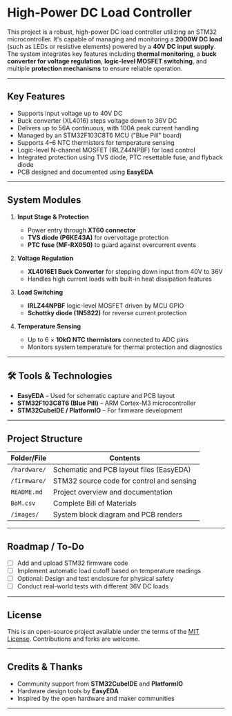 #  High-Power DC Load Controller

This project is a robust, high-power DC load controller utilizing an STM32 microcontroller. It's capable of managing and monitoring a **2000W DC load** (such as LEDs or resistive elements) powered by a **40V DC input supply**. The system integrates key features including **thermal monitoring**, a **buck converter for voltage regulation**, **logic-level MOSFET switching**, and multiple **protection mechanisms** to ensure reliable operation.

---

##  Key Features

- Supports input voltage up to 40V DC  
- Buck converter (XL4016) steps voltage down to 36V DC  
- Delivers up to 56A continuous, with 100A peak current handling  
- Managed by an STM32F103C8T6 MCU ("Blue Pill" board)  
- Supports 4–6 NTC thermistors for temperature sensing  
- Logic-level N-channel MOSFET (IRLZ44NPBF) for load control  
- Integrated protection using TVS diode, PTC resettable fuse, and flyback diode  
- PCB designed and documented using **EasyEDA**

---

##  System Modules

1. **Input Stage & Protection**  
   - Power entry through **XT60 connector**  
   - **TVS diode (P6KE43A)** for overvoltage protection  
   - **PTC fuse (MF-RX050)** to guard against overcurrent events  

2. **Voltage Regulation**  
   - **XL4016E1 Buck Converter** for stepping down input from 40V to 36V  
   - Handles high current loads with built-in heat dissipation features  

3. **Load Switching**  
   - **IRLZ44NPBF** logic-level MOSFET driven by MCU GPIO  
   - **Schottky diode (1N5822)** for reverse current protection  

4. **Temperature Sensing**  
   - Up to 6 × **10kΩ NTC thermistors** connected to ADC pins  
   - Monitors system temperature for thermal protection and diagnostics  

---

## 🛠️ Tools & Technologies

- **EasyEDA** – Used for schematic capture and PCB layout  
- **STM32F103C8T6 (Blue Pill)** – ARM Cortex-M3 microcontroller  
- **STM32CubeIDE / PlatformIO** – For firmware development

---

##  Project Structure

| Folder/File         | Contents                                  |
|---------------------|--------------------------------------------|
| `/hardware/`        | Schematic and PCB layout files (EasyEDA)   |
| `/firmware/`        | STM32 source code for control and sensing  |
| `README.md`         | Project overview and documentation         |
| `BoM.csv`           | Complete Bill of Materials                 |
| `/images/`          | System block diagram and PCB renders       |

---

##  Roadmap / To-Do

- [ ] Add and upload STM32 firmware code  
- [ ] Implement automatic load cutoff based on temperature readings  
- [ ] Optional: Design and test enclosure for physical safety  
- [ ] Conduct real-world tests with different 36V DC loads  

---

##  License

This is an open-source project available under the terms of the [MIT License](LICENSE). Contributions and forks are welcome.

---

##  Credits & Thanks

- Community support from **STM32CubeIDE** and **PlatformIO**  
- Hardware design tools by **EasyEDA**  
- Inspired by the open hardware and maker communities

---
